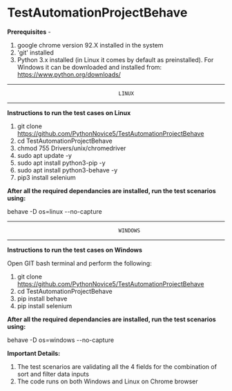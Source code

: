 # TestAutomationProjectBehave

**Prerequisites** - 
1. google chrome version 92.X installed in the system
2. 'git' installed
3. Python 3.x installed (in Linux it comes by default as preinstalled). For Windows it can be downloaded and installed from: https://www.python.org/downloads/

---------------------------------------------------------------------------------------
                                        LINUX
---------------------------------------------------------------------------------------

**Instructions to run the test cases on Linux**

1. git clone https://github.com/PythonNovice5/TestAutomationProjectBehave
2. cd TestAutomationProjectBehave
3. chmod 755 Drivers/unix/chromedriver
4. sudo apt update -y
5. sudo apt install python3-pip -y
6. sudo apt install python3-behave -y
7. pip3 install selenium


**After all the required dependancies are installed, run the test scenarios using:**

behave -D os=linux --no-capture 


---------------------------------------------------------------------------------------
                                        WINDOWS
---------------------------------------------------------------------------------------

**Instructions to run the test cases on Windows**

Open GIT bash terminal and perform the following:
1. git clone https://github.com/PythonNovice5/TestAutomationProjectBehave
2. cd TestAutomationProjectBehave
3. pip install behave
4. pip install selenium

**After all the required dependancies are installed, run the test scenarios using:**

behave -D os=windows --no-capture


**Important Details:**
1. The test scenarios are validating all the 4 fields for the combination of sort and filter data inputs
2. The code runs on both Windows and Linux on Chrome browser

